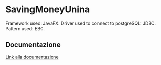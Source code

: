 # SavingMoneyUnina

Framework used: JavaFX.
Driver used to connect to postgreSQL: JDBC.
Pattern used: EBC.

## Documentazione
[Link alla documentazione](https://github.com/taekwondodev/OOBD2324-unina/blob/main/oo2324_46/Documentazione-ObjectOrientation-OOBD2324_46.pdf)
